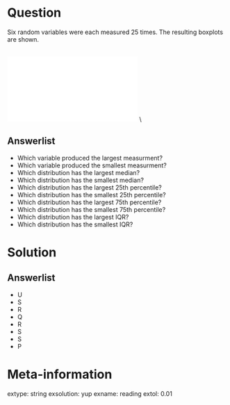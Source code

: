 

Question
========
Six random variables were each measured 25 times. The resulting boxplots are shown.

\
![plot of chunk boxiesA](boxies7449boxiesA-1.pdf)
\

Answerlist
-------
* Which variable produced the largest measurment?
* Which variable produced the smallest measurment?
* Which distribution has the largest median?
* Which distribution has the smallest median?
* Which distribution has the largest 25th percentile?
* Which distribution has the smallest 25th percentile?
* Which distribution has the largest 75th percentile?
* Which distribution has the smallest 75th percentile?
* Which distribution has the largest IQR?
* Which distribution has the smallest IQR?

Solution
========

Answerlist
-------
* U
* S
* R
* Q
* R
* S
* S
* P


Meta-information
============
extype: string
exsolution: yup
exname: reading
extol: 0.01
